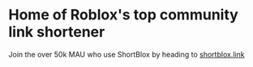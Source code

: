# Home of Roblox's top community link shortener

Join the over 50k MAU who use ShortBlox by heading to [shortblox.link](https://shortblox.link)
